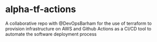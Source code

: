 # alpha-tf-actions

A collaborative repo with @DevOpsBarham for the use of terraform to provision infrastructure on AWS and Github Actions as a CI/CD tool to automate the software deployment process
